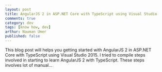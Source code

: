 ```yaml
---
layout: post
title: AngularJS 2 in ASP.NET Core with TypeScript using Visual Studio 2015
comments: true
category: dev
tags: [know how, dev]
arthur: Nauman Umer
published: false
---
```


This blog post will helps you getting started with AngularJS 2 in ASP.NET Core with TypeScript using Visual Studio 2015. I tried to compile steps involved in starting to learn AngularJS 2 with TypeScript. These steps involves lot of manual…
